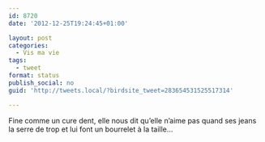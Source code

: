 ```yaml
---
id: 8720
date: '2012-12-25T19:24:45+01:00'

layout: post
categories:
  - Vis ma vie
tags:
  - tweet
format: status
publish_social: no
guid: 'http://tweets.local/?birdsite_tweet=283654531525517314'

---
```


Fine comme un cure dent, elle nous dit qu’elle n’aime pas quand ses jeans la serre de trop et lui font un bourrelet à la taille…